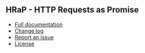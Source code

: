 HRaP - HTTP Requests as Promise
--------------------------------------------

 * [Full documentation](https://github.com/vegardbb/hrap/tree/main/docs)
 * [Change log](https://github.com/vegardbb/hrap/blob/main/CHANGELOG.md)
 * [Report an issue](https://github.com/vegardbb/hrap/issues)
 * [License](https://github.com/vegardbb/hrap/blob/main/LICENSE)

